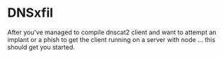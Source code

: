 # DNSxfil

After you've managed to compile dnscat2 client and want to attempt an implant or a phish to get the client running on a server with node ... this should get you started.
